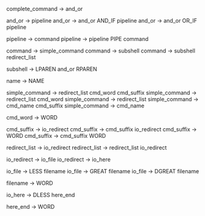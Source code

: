 complete_command -> and_or

and_or -> pipeline
and_or -> and_or AND_IF pipeline
and_or -> and_or OR_IF pipeline

pipeline -> command
pipeline -> pipeline PIPE command

command -> simple_command
command -> subshell
command -> subshell redirect_list

<!-- compound_command -> subshell -->

subshell -> LPAREN and_or RPAREN

name -> NAME

<!-- simple_command -> cmd_prefix cmd_word cmd_suffix
simple_command -> cmd_prefix cmd_word
simple_command -> cmd_prefix -->
simple_command -> redirect_list cmd_word cmd_suffix
simple_command -> redirect_list cmd_word
simple_command -> redirect_list
simple_command -> cmd_name cmd_suffix
simple_command -> cmd_name

<!-- cmd_name -> WORD -->

cmd_word -> WORD

<!-- cmd_prefix -> io_redirect
cmd_prefix -> cmd_prefix io_redirect -->
<!-- cmd_prefix -> ASSIGNMENT_WORD
cmd_prefix -> cmd_prefix ASSIGNMENT_WORD -->

cmd_suffix -> io_redirect
cmd_suffix -> cmd_suffix io_redirect
cmd_suffix -> WORD
cmd_suffix -> cmd_suffix WORD

redirect_list -> io_redirect
redirect_list -> redirect_list io_redirect

io_redirect -> io_file
io_redirect -> io_here

io_file -> LESS filename
io_file -> GREAT filename
io_file -> DGREAT filename

filename -> WORD

io_here -> DLESS here_end

here_end -> WORD
